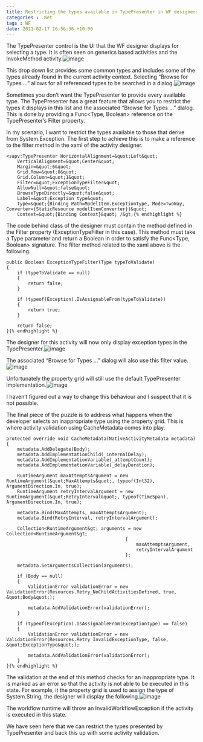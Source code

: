 ```yaml
---
title: Restricting the types available in TypePresenter in WF designers
categories : .Net
tags : WF
date: 2011-02-17 16:56:36 +10:00
---
```


The TypePresenter control is the UI that the WF designer displays for selecting a type. It is often seen on generics based activities and the InvokeMethod activity.![image][0]

This drop down list provides some common types and includes some of the types already found in the current activity context. Selecting “Browse for Types …” allows for all referenced types to be searched in a dialog.![image][1]

Sometimes you don’t want the TypePresenter to provide every available type. The TypePresenter has a great feature that allows you to restrict the types it displays in this list and the associated “Browse for Types …” dialog. This is done by providing a Func<Type, Boolean&gt; reference on the TypePresenter’s Filter property. 

In my scenario, I want to restrict the types available to those that derive from System.Exception. The first step to achieve this is to make a reference to the filter method in the xaml of the activity designer.

    <sapv:TypePresenter HorizontalAlignment=&quot;Left&quot;
        VerticalAlignment=&quot;Center&quot;
        Margin=&quot;6&quot;
        Grid.Row=&quot;0&quot;
        Grid.Column=&quot;1&quot;
        Filter=&quot;ExceptionTypeFilter&quot;
        AllowNull=&quot;false&quot;
        BrowseTypeDirectly=&quot;false&quot;
        Label=&quot;Exception type&quot;
        Type=&quot;{Binding Path=ModelItem.ExceptionType, Mode=TwoWay, Converter={StaticResource modelItemConverter}}&quot;
        Context=&quot;{Binding Context}&quot; /&gt;{% endhighlight %}

The code behind class of the designer must contain the method defined in the Filter property (ExceptionTypeFilter in this case). This method must take a Type parameter and return a Boolean in order to satisfy the Func<Type, Boolean&gt; signature. The filter method related to the xaml above is the following.

    public Boolean ExceptionTypeFilter(Type typeToValidate)
    {
        if (typeToValidate == null)
        {
            return false;
        }
    
        if (typeof(Exception).IsAssignableFrom(typeToValidate))
        {
            return true;
        }
    
        return false;
    }{% endhighlight %}

The designer for this activity will now only display exception types in the TypePresenter.![image][2]

The associated “Browse for Types …” dialog will also use this filter value.![image][3]

Unfortunately the property grid will still use the default TypePresenter implementation.![image][4]

I haven’t figured out a way to change this behaviour and I suspect that it is not possible. 

The final piece of the puzzle is to address what happens when the developer selects an inappropriate type using the property grid. This is where activity validation using CacheMetadata comes into play.

    protected override void CacheMetadata(NativeActivityMetadata metadata)
    {
        metadata.AddDelegate(Body);
        metadata.AddImplementationChild(_internalDelay);
        metadata.AddImplementationVariable(_attemptCount);
        metadata.AddImplementationVariable(_delayDuration);
    
        RuntimeArgument maxAttemptsArgument = new RuntimeArgument(&quot;MaxAttempts&quot;, typeof(Int32), ArgumentDirection.In, true);
        RuntimeArgument retryIntervalArgument = new RuntimeArgument(&quot;RetryInterval&quot;, typeof(TimeSpan), ArgumentDirection.In, true);
    
        metadata.Bind(MaxAttempts, maxAttemptsArgument);
        metadata.Bind(RetryInterval, retryIntervalArgument);
    
        Collection<RuntimeArgument&gt; arguments = new Collection<RuntimeArgument&gt;
                                                {
                                                    maxAttemptsArgument, 
                                                    retryIntervalArgument
                                                };
    
        metadata.SetArgumentsCollection(arguments);
    
        if (Body == null)
        {
            ValidationError validationError = new ValidationError(Resources.Retry_NoChildActivitiesDefined, true, &quot;Body&quot;);
    
            metadata.AddValidationError(validationError);
        }
    
        if (typeof(Exception).IsAssignableFrom(ExceptionType) == false)
        {
            ValidationError validationError = new ValidationError(Resources.Retry_InvalidExceptionType, false, &quot;ExceptionType&quot;);
    
            metadata.AddValidationError(validationError);
        }
    }{% endhighlight %}

The validation at the end of this method checks for an inappropriate type. It is marked as an error so that the activity is not able to be executed in this state. For example, it the property grid is used to assign the type of System.String, the designer will display the following.![image][5]

The workflow runtime will throw an InvalidWorkflowException if the activity is executed in this state.

We have seen here that we can restrict the types presented by TypePresenter and back this up with some activity validation.

[0]: //blogfiles/image_66.png
[1]: //blogfiles/image_67.png
[2]: //blogfiles/image_68.png
[3]: //blogfiles/image_69.png
[4]: //blogfiles/image_70.png
[5]: //blogfiles/image_71.png
